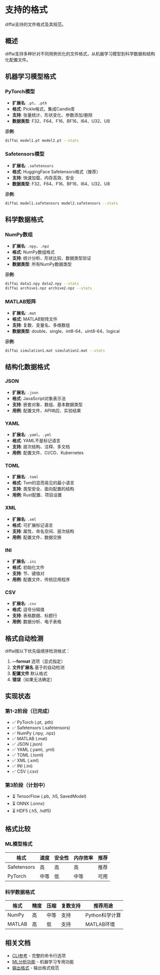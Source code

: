 # 支持的格式

diffai支持的文件格式及其规范。

## 概述

diffai支持多种针对不同用例优化的文件格式，从机器学习模型到科学数据和结构化配置文件。

## 机器学习模型格式

### PyTorch模型
- **扩展名**: `.pt`、`.pth`
- **格式**: Pickle格式，集成Candle库
- **支持**: 张量统计、形状变化、参数添加/删除
- **数据类型**: F32、F64、F16、BF16、I64、U32、U8

**示例**:
```bash
diffai model1.pt model2.pt --stats
```

### Safetensors模型
- **扩展名**: `.safetensors`
- **格式**: HuggingFace Safetensors格式（推荐）
- **支持**: 快速加载、内存高效、安全
- **数据类型**: F32、F64、F16、BF16、I64、U32、U8

**示例**:
```bash
diffai model1.safetensors model2.safetensors --stats
```

## 科学数据格式

### NumPy数组
- **扩展名**: `.npy`、`.npz`
- **格式**: NumPy数组格式
- **支持**: 统计分析、形状比较、数据类型验证
- **数据类型**: 所有NumPy数据类型

**示例**:
```bash
diffai data1.npy data2.npy --stats
diffai archive1.npz archive2.npz --stats
```

### MATLAB矩阵
- **扩展名**: `.mat`
- **格式**: MATLAB矩阵文件
- **支持**: 复数、变量名、多维数组
- **数据类型**: double、single、int8-64、uint8-64、logical

**示例**:
```bash
diffai simulation1.mat simulation2.mat --stats
```

## 结构化数据格式

### JSON
- **扩展名**: `.json`
- **格式**: JavaScript对象表示法
- **支持**: 嵌套对象、数组、基本数据类型
- **用例**: 配置文件、API响应、实验结果

### YAML
- **扩展名**: `.yaml`、`.yml`
- **格式**: YAML不是标记语言
- **支持**: 层次结构、注释、多文档
- **用例**: 配置文件、CI/CD、Kubernetes

### TOML
- **扩展名**: `.toml`
- **格式**: Tom的显而易见的最小语言
- **支持**: 类型安全、面向配置的结构
- **用例**: Rust配置、项目设置

### XML
- **扩展名**: `.xml`
- **格式**: 可扩展标记语言
- **支持**: 属性、命名空间、层次结构
- **用例**: 配置文件、数据交换

### INI
- **扩展名**: `.ini`
- **格式**: 初始化文件
- **支持**: 节、键值对
- **用例**: 配置文件、传统应用程序

### CSV
- **扩展名**: `.csv`
- **格式**: 逗号分隔值
- **支持**: 表格数据、标题行
- **用例**: 数据分析、电子表格

## 格式自动检测

diffai按以下优先级顺序检测格式：

1. **--format** 选项（显式指定）
2. **文件扩展名** 基于的自动检测
3. **配置文件** 默认格式
4. **错误**（如果无法确定）

## 实现状态

### 第1-2阶段（已完成）
- ✅ PyTorch (.pt, .pth)
- ✅ Safetensors (.safetensors)
- ✅ NumPy (.npy, .npz)
- ✅ MATLAB (.mat)
- ✅ JSON (.json)
- ✅ YAML (.yaml, .yml)
- ✅ TOML (.toml)
- ✅ XML (.xml)
- ✅ INI (.ini)
- ✅ CSV (.csv)

### 第3阶段（计划中）
- ⏳ TensorFlow (.pb, .h5, SavedModel)
- ⏳ ONNX (.onnx)
- ⏳ HDF5 (.h5, .hdf5)

## 格式比较

### ML模型格式

| 格式 | 速度 | 安全性 | 内存效率 | 推荐 |
|------|------|--------|----------|------|
| Safetensors | 高 | 高 | 高 | 推荐 |
| PyTorch | 中等 | 低 | 中等 | 可用 |

### 科学数据格式

| 格式 | 精度 | 压缩 | 复数支持 | 推荐用途 |
|------|------|------|----------|----------|
| NumPy | 高 | 中等 | 支持 | Python科学计算 |
| MATLAB | 高 | 低 | 支持 | MATLAB环境 |

## 相关文档

- [CLI参考](cli-reference_zh.md) - 完整的命令行选项
- [ML分析功能](ml-analysis_zh.md) - 机器学习专用功能
- [输出格式](output-formats_zh.md) - 输出格式规范